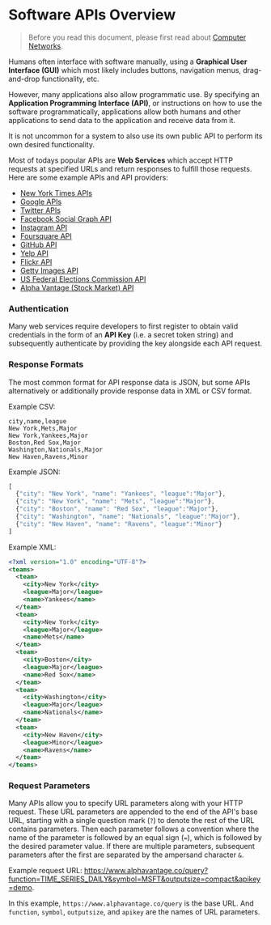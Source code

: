 # Software APIs Overview

> Before you read this document, please first read about [Computer Networks](computer-networks.md).

Humans often interface with software manually, using a **Graphical User Interface (GUI)** which most likely includes buttons, navigation menus, drag-and-drop functionality, etc.

However, many applications also allow programmatic use. By specifying an **Application Programming Interface (API)**, or instructions on how to use the software programmatically, applications allow both humans and other applications to send data to the application and receive data from it.

It is not uncommon for a system to also use its own public API to perform its own desired functionality.

Most of todays popular APIs are **Web Services** which accept HTTP requests at specified URLs and return responses to fulfill those requests. Here are some example APIs and API providers:

 + [New York Times APIs](http://developer.nytimes.com/docs)
 + [Google APIs](https://developers.google.com/apis-explorer/#p/)
 + [Twitter APIs](https://dev.twitter.com/rest/public)
 + [Facebook Social Graph API](https://developers.facebook.com/docs/graph-api)
 + [Instagram API](https://instagram.com/developer/endpoints/)
 + [Foursquare API](https://developer.foursquare.com/docs/)
 + [GitHub API](https://developer.github.com/v3/)
 + [Yelp API](https://www.yelp.com/developers/documentation/v2/overview)
 + [Flickr API](https://www.flickr.com/services/api/)
 + [Getty Images API](http://developers.gettyimages.com/en/)
 + [US Federal Elections Commission API](https://api.open.fec.gov/developers)
 + [Alpha Vantage (Stock Market) API](https://www.alphavantage.co/documentation/)

### Authentication

Many web services require developers to first register to obtain valid credentials in the form of an **API Key** (i.e. a secret token string) and subsequently authenticate by providing the key alongside each API request.

### Response Formats

The most common format for API response data is JSON, but some APIs alternatively or additionally provide response data in XML or CSV format.

Example CSV:

```csv
city,name,league
New York,Mets,Major
New York,Yankees,Major
Boston,Red Sox,Major
Washington,Nationals,Major
New Haven,Ravens,Minor
```

Example JSON:

```js
[
  {"city": "New York", "name": "Yankees", "league":"Major"},
  {"city": "New York", "name": "Mets", "league":"Major"},
  {"city": "Boston", "name": "Red Sox", "league":"Major"},
  {"city": "Washington", "name": "Nationals", "league":"Major"},
  {"city": "New Haven", "name": "Ravens", "league":"Minor"}
]
```

Example XML:

```xml
<?xml version="1.0" encoding="UTF-8"?>
<teams>
  <team>
    <city>New York</city>
    <league>Major</league>
    <name>Yankees</name>
  </team>
  <team>
    <city>New York</city>
    <league>Major</league>
    <name>Mets</name>
  </team>
  <team>
    <city>Boston</city>
    <league>Major</league>
    <name>Red Sox</name>
  </team>
  <team>
    <city>Washington</city>
    <league>Major</league>
    <name>Nationals</name>
  </team>
  <team>
    <city>New Haven</city>
    <league>Minor</league>
    <name>Ravens</name>
  </team>
</teams>
```

### Request Parameters

Many APIs allow you to specify URL parameters along with your HTTP request. These URL parameters are appended to the end of the API's base URL, starting with a single question mark (`?`) to denote the rest of the URL contains parameters. Then each parameter follows a convention where the name of the parameter is followed by an equal sign (`=`), which is followed by the desired parameter value. If there are multiple parameters, subsequent parameters after the first are separated by the ampersand character `&`.

Example request URL: https://www.alphavantage.co/query?function=TIME_SERIES_DAILY&symbol=MSFT&outputsize=compact&apikey=demo.

In this example, `https://www.alphavantage.co/query` is the base URL. And `function`, `symbol`, `outputsize`, and `apikey` are the names of URL parameters.
